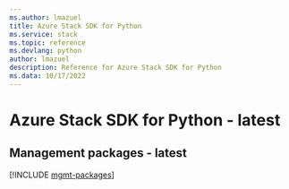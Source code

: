 ```yaml
---
ms.author: lmazuel
title: Azure Stack SDK for Python
ms.service: stack
ms.topic: reference
ms.devlang: python
author: lmazuel
description: Reference for Azure Stack SDK for Python
ms.data: 10/17/2022
---
```

# Azure Stack SDK for Python - latest

## Management packages - latest
[!INCLUDE [mgmt-packages](stack-mgmt-index.md)]